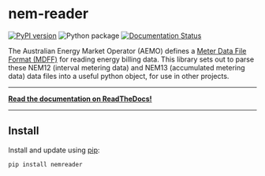 # nem-reader

[![PyPI version](https://badge.fury.io/py/nemreader.svg)](https://badge.fury.io/py/nemreader) ![Python package](https://github.com/aguinane/nem-reader/workflows/Python%20package/badge.svg?branch=develop) [![Documentation Status](https://readthedocs.org/projects/nem-reader/badge/?version=latest)](https://nem-reader.readthedocs.io/en/latest/?badge=latest)

The Australian Energy Market Operator (AEMO) defines a [Meter Data File Format (MDFF)](https://www.aemo.com.au/Stakeholder-Consultation/Consultations/Meter-Data-File-Format-Specification-NEM12-and-NEM13) for reading energy billing data.
This library sets out to parse these NEM12 (interval metering data) and NEM13 (accumulated metering data) data files into a useful python object, for use in other projects.

---

**[Read the documentation on ReadTheDocs!](https://nem-reader.readthedocs.io/en/latest/)**

---
## Install

Install and update using [pip](https://pip.pypa.io/en/stable/quickstart/):

```sh
pip install nemreader
```

